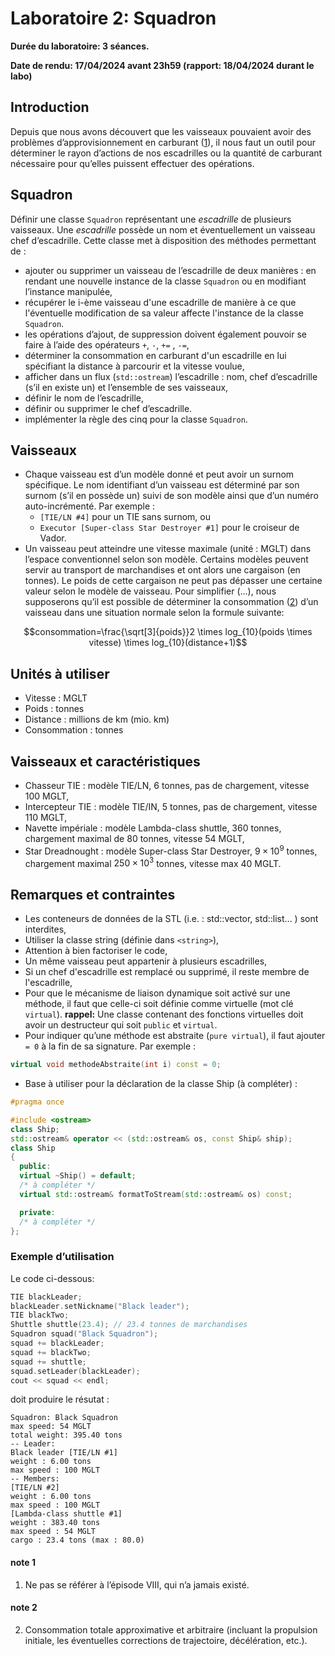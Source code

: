 # Laboratoire 2: Squadron

**Durée du laboratoire: 3 séances.**

**Date de rendu: 17/04/2024 avant 23h59 (rapport: 18/04/2024 durant le labo)**

## Introduction

Depuis que nous avons découvert que les vaisseaux pouvaient avoir des problèmes d’approvisionnement en carburant ([1](note-1)), il nous faut un outil pour déterminer le rayon d’actions de nos escadrilles ou la quantité de carburant nécessaire pour qu’elles puissent effectuer des opérations.

## Squadron

Définir une classe `Squadron` représentant une _escadrille_ de plusieurs vaisseaux. Une _escadrille_ possède un nom et éventuellement un vaisseau chef d’escadrille. Cette classe met à disposition des méthodes permettant de :

- ajouter ou supprimer un vaisseau de l’escadrille de deux manières : en rendant une nouvelle instance de la classe `Squadron` ou en modifiant l’instance manipulée,
- récupérer le i-ème vaisseau d'une escadrille de manière à ce que l'éventuelle modification de sa valeur affecte l'instance de la classe `Squadron`.
- les opérations d’ajout, de suppression doivent également pouvoir se faire à l’aide des opérateurs `+`, `-`, `+=` , `-=`,
- déterminer la consommation en carburant d'un escadrille en lui spécifiant la distance à parcourir et la vitesse voulue,
- afficher dans un flux (`std::ostream`) l’escadrille : nom, chef d’escadrille (s’il en existe un) et l’ensemble de ses vaisseaux,
- définir le nom de l’escadrille,
- définir ou supprimer le chef d’escadrille.
- implémenter la règle des cinq pour la classe `Squadron`.

## Vaisseaux

- Chaque vaisseau est d’un modèle donné et peut avoir un surnom spécifique. Le nom identifiant d’un vaisseau est déterminé par son surnom (s’il en possède un) suivi de son modèle ainsi que d’un numéro auto-incrémenté. Par exemple :
  - `[TIE/LN #4]` pour un TIE sans surnom, ou
  - `Executor [Super-class Star Destroyer #1]` pour le croiseur de Vador.
- Un vaisseau peut atteindre une vitesse maximale (unité : MGLT) dans l’espace conventionnel selon son modèle. Certains modèles peuvent servir au transport de marchandises et ont alors une cargaison (en tonnes). Le poids de cette cargaison ne peut pas dépasser une certaine valeur selon le modèle de vaisseau.
  Pour simplifier (...), nous supposerons qu’il est possible de déterminer la consommation ([2](note-2)) d’un vaisseau
  dans une situation normale selon la formule suivante:

```math
consommation=\frac{\sqrt[3]{poids}}2 \times log_{10}(poids \times vitesse) \times log_{10}(distance+1)
```

## Unités à utiliser

- Vitesse : MGLT
- Poids : tonnes
- Distance : millions de km (mio. km)
- Consommation : tonnes

## Vaisseaux et caractéristiques

- Chasseur TIE : modèle TIE/LN, 6 tonnes, pas de chargement, vitesse 100 MGLT,
- Intercepteur TIE : modèle TIE/IN, 5 tonnes, pas de chargement, vitesse 110 MGLT,
- Navette impériale : modèle Lambda-class shuttle, 360 tonnes, chargement maximal de 80 tonnes, vitesse 54 MGLT,
- Star Dreadnought : modèle Super-class Star Destroyer, $9\times10^9$ tonnes, chargement maximal $250\times10^3$ tonnes, vitesse max 40 MGLT.

## Remarques et contraintes

- Les conteneurs de données de la STL (i.e. : std::vector, std::list... ) sont interdites,
- Utiliser la classe string (définie dans `<string>`),
- Attention à bien factoriser le code,
- Un même vaisseau peut appartenir à plusieurs escadrilles,
- Si un chef d'escadrille est remplacé ou supprimé, il reste membre de l'escadrille,
- Pour que le mécanisme de liaison dynamique soit activé sur une méthode, il faut que celle-ci soit définie comme virtuelle (mot clé `virtual`). **rappel:** Une classe contenant des fonctions virtuelles doit avoir un destructeur qui soit `public` et `virtual`.
- Pour indiquer qu’une méthode est abstraite (`pure virtual`), il faut ajouter `= 0` à la fin de sa signature. Par exemple :

```cpp
virtual void methodeAbstraite(int i) const = 0;
```

- Base à utiliser pour la déclaration de la classe Ship (à compléter) :

```cpp
#pragma once

#include <ostream>
class Ship;
std::ostream& operator << (std::ostream& os, const Ship& ship);
class Ship
{
  public:
  virtual ~Ship() = default;
  /* à compléter */
  virtual std::ostream& formatToStream(std::ostream& os) const;

  private:
  /* à compléter */
};

```

### Exemple d’utilisation

Le code ci-dessous:

```cpp
TIE blackLeader;
blackLeader.setNickname("Black leader");
TIE blackTwo;
Shuttle shuttle(23.4); // 23.4 tonnes de marchandises
Squadron squad("Black Squadron");
squad += blackLeader;
squad += blackTwo;
squad += shuttle;
squad.setLeader(blackLeader);
cout << squad << endl;
```

doit produire le résutat :

```
Squadron: Black Squadron
max speed: 54 MGLT
total weight: 395.40 tons
-- Leader:
Black leader [TIE/LN #1]
weight : 6.00 tons
max speed : 100 MGLT
-- Members:
[TIE/LN #2]
weight : 6.00 tons
max speed : 100 MGLT
[Lambda-class shuttle #1]
weight : 383.40 tons
max speed : 54 MGLT
cargo : 23.4 tons (max : 80.0)
```

#### note 1

1. Ne pas se référer à l’épisode VIII, qui n’a jamais existé.

#### note 2

2. Consommation totale approximative et arbitraire (incluant la propulsion initiale, les éventuelles corrections de
   trajectoire, décélération, etc.).
